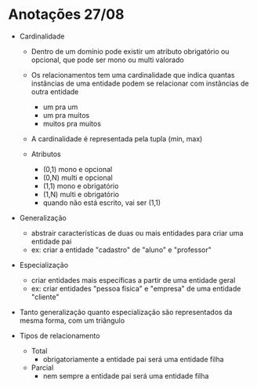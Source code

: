 # Anotações 27/08

- Cardinalidade
  - Dentro de um domínio pode existir um atributo obrigatório ou opcional, que pode ser mono ou multi valorado

  - Os relacionamentos tem uma cardinalidade que indica quantas instâncias de uma entidade podem se relacionar com instâncias de outra entidade
    - um pra um
    - um pra muitos
    - muitos pra muitos

  - A cardinalidade é representada pela tupla (min, max)

  - Atributos
    - (0,1) mono e opcional
    - (0,N) multi e opcional
    - (1,1) mono e obrigatório
    - (1,N) multi e obrigatório
    - quando não está escrito, vai ser (1,1)
  
- Generalização
  - abstrair características de duas ou mais entidades para criar uma entidade pai
  - ex: criar a entidade "cadastro" de "aluno" e "professor"

- Especialização
  - criar entidades mais específicas a partir de uma entidade geral
  - ex: criar entidades "pessoa física" e "empresa" de uma entidade "cliente"

- Tanto generalização quanto especialização são representados da mesma forma, com um triângulo

- Tipos de relacionamento
  - Total
    - obrigatoriamente a entidade pai será uma entidade filha
  - Parcial
    - nem sempre a entidade pai será uma entidade filha
  